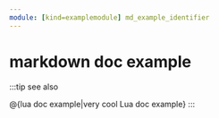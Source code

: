 ```yaml
---
module: [kind=examplemodule] md_example_identifier
---
```


# markdown doc example

:::tip
see also

@{lua doc example|very
cool Lua doc example}
:::
